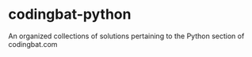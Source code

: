 # codingbat-python
An organized collections of solutions pertaining to the Python section of codingbat.com
